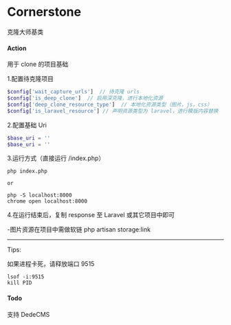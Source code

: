 # Cornerstone

克隆大师基类

#### Action
用于 clone 的项目基础

1.配置待克隆项目
```php
$config['wait_capture_urls']  // 待克隆 urls
$config['is_deep_clone']  // 启用深克隆，进行本地化资源
$config['deep_clone_resource_type']  // 本地化资源类型（图片，js，css）
$config['is_laravel_resource'] // 声明资源类型为 laravel，进行模版内容替换
```

2.配置基础 Uri
```php
$base_uri = ''
$base_uri = ''
```

3.运行方式（直接运行 /index.php）
```
php index.php

or

php -S localhost:8000
chrome open localhost:8000
```

4.在运行结束后，复制 response 至 Laravel 或其它项目中即可

 -图片资源在项目中需做软链 php artisan storage:link


<hr>
Tips:  

如果进程卡死，请释放端口 9515
```
lsof -i:9515
kill PID
```


#### Todo
支持 DedeCMS
